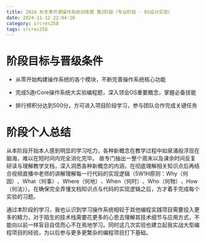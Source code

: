 ```yaml
---
title: 2024 秋冬季开源操作系统训练营 第2阶段（专业阶段 - OS设计实现）
date: 2024-11-12 22:04:16
category: srcres258
tags: srcres258
---
```


# 阶段目标与晋级条件

- 从零开始构建操作系统的各个模块，不断完善操作系统核心功能

- 完成5道rCore操作系统大实验编程题，深入领会OS重要概念，掌握必备技能

- 排行榜积分达到500分，方可进入项目阶段学习，参与团队合作完成关键任务

# 阶段个人总结

从本阶段开始本人感到明显的学习吃力，各种新概念在教学过程中如泉涌般浮现在脑海，难以在短时间内完全消化完毕。 故专门抽出一整个周末以及课余时间反复研读与理解教学文档，深入洞悉各种新概念的内涵，在彻底理解相关知识点后再结合视频直播中老师的讲解理解每一行代码的实现逻辑（5W1H原则：‌Why（何因）‌、‌What（何事）‌、‌Where（何地）‌、‌When（何时）‌、‌Who（何物）‌、‌How（何法））。在确保完全弄懂文档知识点与代码的实现逻辑之后，方才着手完成每个实验的习题。

通过本阶段的学习，我也认识到学习操作系统相较于其他编程实践项目需要投入更多的精力，对于陌生的技术栈需要花更多的心思去理解其技术细节与应用方式，不能向以前一样盲目自信而心不在焉地学习。同时这几次实验也建立起我实战大型编程项目的经验，为以后参与更多更繁杂的编程项目打下基础。
